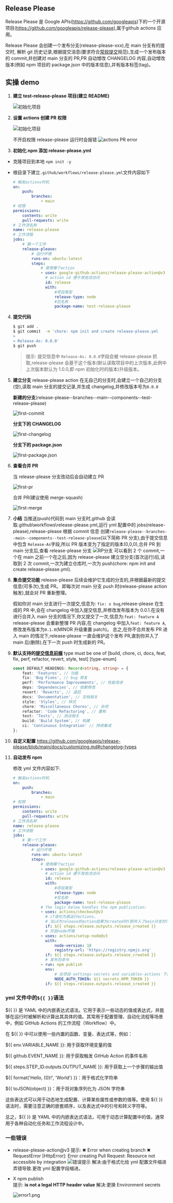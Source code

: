 ## Release Please

Release Please 是 Google APIs(https://github.com/googleapis)下的一个开源项目(https://github.com/googleapis/release-please),属于github actions 应用。

Release Please 会创建一个发布分支(release-please-xxx),在 main 分支有的提交时, 解析 git 历史记录,根据提交消息(要求符合[常规提交]规范),生成一个发布版本的 commit,并创建对 main 分支的 PR,PR 自动增改 CHANGELOG 内容,自动增改版本(例如 npm 项目的 package.json 中的版本信息),并有版本标签(tag)。

## 实操 demo

1. **建立 test-release-please 项目(建立 README)**

    ![初始化项目](./images/inital.png)

2. **设置 actions 创建 PR 权限**

    ![初始化项目](./images/allow-actions-pullrequests.png)

    不开启权限 release-please 运行时会报错
    ![actions PR error](./images/actions-PR-error.png)

3. **初始化 npm 添加 release-please.yml**

-   克隆项目到本地 `npm init -y`

-   根目录下建立`.github/workflows/release-please.yml`文件内容如下

    ```yml
    # 触发actions时机
    on:
        push:
            branches:
                - main
    # 权限
    permissions:
        contents: write
        pull-requests: write
    # 工作流名称
    name: release-please
    # 工作流程
    jobs:
        # 第一个工作
        release-please:
            # 运行环境
            runs-on: ubuntu-latest
            steps:
                # 使用哪个action
                - uses: google-github-actions/release-please-action@v3
                  # action id 便于其他流访问
                  id: release
                  with:
                      #项目类型
                      release-type: node
                      #包名称
                      package-name: test-release-please
    ```

4. **提交代码**

    ```bash
    $ git add .
    $ git commit  -m 'chore: npm init and create release-please.yml
    >
    > Release-As: 0.0.0'
    $ git push
    ```

    > 提示: 提交信息中 `Release-As: 0.0.0`字段会被 release-please 抓取,release-please 会基于这个版本(默认读取项目中的上次版本,此例中上次版本默认为 1.0.0,即 npm 初始化时的版本)升级版本。

5. **建立分支**
   release-please action 在无自己的分支时,会建立一个自己的分支(空),读取 main 分支的提交记录,并生成 changelog,并修改版本号为`0.0.0`

    **新建的分支**(release-please--branches--main--components--test-release-please)

    ![first-commit](./images/first-commit.png)

    **分支下的 CHANGELOG**

    ![first-changelog](./images/first-changelog.png)

    **分支下的 package.json**

    ![first-package.json](./images/first-package.json.png)

6. **查看合并 PR**

    当 release-please 分支改动后会自动建立 PR

    ![first-pr](./images/first-pr.png)

    合并 PR(建议使用 merge-squash)

    ![first-merge](./images/first-merge.png)

7. **小结**
   当推送(push)代码到 main 分支时,github 会读取.github\workflows\release-please.yml,运行 yml 配置中的 jobs(release-please),release-please 根据 commit 信息 创建`release-please--branches--main--components--test-release-please`(以下简称 PR 分支),由于提交信息中包含 `Release-As`字段,所以 PR 版本变为了指定的版本(0,0,0),合并 PR 到 main 分支后,查看 release-please 分支
   ![RP分支](./images/first-pr.png)
   可以看到 2 个 commit,一个在 main 之前一个在之后,因为 release-please 建立空分支(首次运行)后,读取到 2 次 commit,一次为建立仓库时,一次为 push(chore: npm init and create release-please.yml).

8. **集合提交功能**
   release-please 后续会维护它生成的分支的,并根据最新的提交信息(可多次),生成 PR。
   即每次对 main 分支 push 时(release-please action 触发),就会对 PR 重新整理。

    假如你对 main 分支进行一次提交,信息为: `fix: x bug`,release-please 在生成的 PR 中,会在 changelog 中加入提交信息,并修改发布版本为 0.0.1.在没有进行合并入 main 分支的情况下,你又提交了一次,信息为:`feat: feature A`
    release-please 会重新整理 PR 内容,在 changelog 中加入`feat: feature A`,修改发布版本为`0.1.0`(MINOR 升级重置 patch)。
    总之,在你不合并发布 PR 进入 main 的情况下,release-please 一直会维护这个发布 PR,直到你并入了 main 后(删除),在下一次 push 时生成新的 PR。

9. **默认支持的[提交信息前缀]**
    type must be one of [build, chore, ci, docs, feat, fix, perf, refactor, revert, style, test] [type-enum]
    ```ts
    const DEFAULT_HEADINGS: Record<string, string> = {
        feat: 'Features', // 功能
        fix: 'Bug Fixes', // bug 修复
        perf: 'Performance Improvements', // 性能改进
        deps: 'Dependencies', // 依赖修改
        revert: 'Reverts', // 退回
        docs: 'Documentation', // 文档相关
        style: 'Styles', // 样式
        chore: 'Miscellaneous Chores', // 杂项
        refactor: 'Code Refactoring', // 重构
        test: 'Tests', // 测试相关
        build: 'Build System', // 构建
        ci: 'Continuous Integration' // 持续集成
    };
    ```

10. **自定义配置** https://github.com/googleapis/release-please/blob/main/docs/customizing.md#changelog-types

11. **自动发布 npm**

    修改 yml 文件内容如下:

    ```yml
    # 触发actions时机
    on:
        push:
            branches:
                - main
    # 权限
    permissions:
        contents: write
        pull-requests: write
    # 工作流名称
    name: release-please
    # 工作流程
    jobs:
        # 第一个工作
        release-please:
            # 运行环境
            runs-on: ubuntu-latest
            steps:
                # 使用哪个action
                - uses: google-github-actions/release-please-action@v3
                  # action id 便于其他流访问
                  id: release
                  with:
                      #项目类型
                      release-type: node
                      #包名称
                      package-name: test-release-please
                # The logic below handles the npm publication:
                - uses: actions/checkout@v3
                  # if语句为真运行actions。
                  # 当id为release的action结果为created时(即并入了main分支时)
                  if: ${{ steps.release.outputs.release_created }}
                  # 开启node坏境
                - uses: actions/setup-node@v3
                  with:
                      node-version: 18
                      registry-url: 'https://registry.npmjs.org'
                  if: ${{ steps.release.outputs.release_created }}
                  # 发布包命令
                - run: npm publish
                  env:
                      # 在项目-settings-secrets and variables-actions 下建立Repository secrets,名字为NPM_TOKEN,值为npm下建立的密钥。
                      NODE_AUTH_TOKEN: ${{ secrets.NPM_TOKEN }}
                  if: ${{ steps.release.outputs.release_created }}
    ```
### yml 文件中的`${{ }}`语法

${{ }} 是 YAML 中的内嵌表达式语法。它用于表示一些动态的值或表达式，并能够在运行时被解析和计算出其具体的值。其常用于配置管理、自动化流程等场景中，例如 GitHub Actions 的工作流程（Workflow）中。

在 ${{ }} 中可以使用一些内置的函数、变量、表达式等，例如：

${{ env.VARIABLE_NAME }}: 用于获取环境变量的值

${{ github.EVENT_NAME }}: 用于获取触发 GitHub Action 的事件名称

${{ steps.STEP_ID.outputs.OUTPUT_NAME }}: 用于获取上一个步骤的输出值

${{ format('Hello, {0}!', 'World') }}：用于格式化字符串

${{ toJSON(object) }}：用于将对象序列化为 JSON 字符串

这些表达式可以用于动态地生成配置、计算某些属性或参数的值等。使用 ${{ }} 语法时，需要注意正确的嵌套顺序，以及表达式中的引号和转义字符等。

总之，${{ }} 是 YAML 中的内嵌表达式语法，可用于动态计算配置中的值，通常用于各种自动化任务和工作流程设计中。

### 一些错误

-   release-please-action@v3
    提示:
    ✖ Error when creating branch
    ✖ RequestError [HttpError]: Error creating Pull Request: Resource not accessible by integration
    ![错误提示](./err2.png)
    解决:由于格式化给 yml 配置文件缩进弄错导致.更改 yml 配置字段缩进。
-   X npm publish  
    提示: **is not a legal HTTP header value**
    解决:更换 Environment secrets

    ![error1.png](./err1.png)

[SemVer]: https://semver.org/
[常规提交]: https://www.conventionalcommits.org/
[我们建议改用 squash-merge]: https://github.com/googleapis/release-please#linear-git-commit-history-use-squash-merge
[引导清单配置]: https://github.com/googleapis/release-please/blob/main/docs/cli.md#bootstrapping
[语义版本]: https://semver.org/
[github.com/googleapis/repo-automation-bots]: https://github.com/googleapis/repo-automation-bots
[customizing]: https://github.com/googleapis/release-please/blob/main/docs/customizing.md
[release-please]: https://github.com/googleapis/release-please
[dist-tags]: https://docs.npmjs.com/cli/v9/commands/npm-dist-tag/
[google-github-actions/release-please-action]: https://github.com/google-github-actions/release-please-action
[release-please CLI]: https://github.com/googleapis/release-please/blob/main/docs/cli.md
[传统提交消息]: https://www.conventionalcommits.org/
[提交信息前缀]: https://github.com/googleapis/release-please/blob/main/src/changelog-notes.ts
